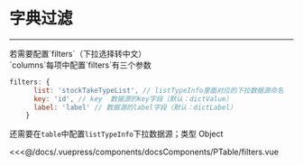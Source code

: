# 字典过滤

---

<common-code-format>
  <docsComponents-PTable-filters slot="source"></docsComponents-PTable-filters>
  若需要配置`filters`（下拉选择转中文）<br/>
`columns`每项中配置`filters`有三个参数

```js
filters: {
      list: 'stockTakeTypeList', // listTypeInfo里面对应的下拉数据源命名
      key: 'id', // key  数据源的key字段（默认：dictValue）
      label: 'label' // 数据源的label字段（默认：dictLabel）
    }
```

还需要在`table`中配置`listTypeInfo`下拉数据源；类型 Object<br/>

<<<@/docs/.vuepress/components/docsComponents/PTable/filters.vue
</common-code-format>
